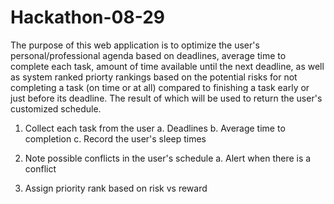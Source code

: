 # Hackathon-08-29
The purpose of this web application is to optimize the user's personal/professional agenda based on deadlines, average time to complete each task, amount of time available until the next deadline, as well as system ranked priorty rankings based on the potential risks for not completing a task (on time or at all) compared to finishing a task early or just before its deadline. The result of which will be used to return the user's customized schedule.

1. Collect each task from the user
	a. Deadlines
	b. Average time to completion
	c. Record the user's sleep times

2. Note possible conflicts in the user's schedule
	a. Alert when there is a conflict

3. Assign priority rank based on risk vs reward
